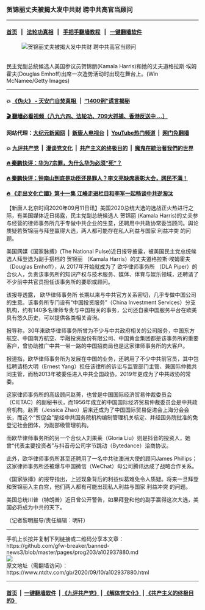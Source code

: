 ### 贺锦丽丈夫被揭大发中共财 聘中共高官当顾问
------------------------

#### [首页](https://github.com/gfw-breaker/banned-news3/blob/master/README.md) &nbsp;&nbsp;|&nbsp;&nbsp; [法轮功真相](https://github.com/begood0513/basic/blob/master/README.md)  &nbsp;&nbsp;|&nbsp;&nbsp; [手把手翻墙教程](https://github.com/gfw-breaker/guides/wiki)  &nbsp;&nbsp;|&nbsp;&nbsp; [一键翻墙软件](https://github.com/gfw-breaker/nogfw/blob/master/README.md)  



<div><div class="featured_image">
 <figure>
  <img alt="贺锦丽丈夫被揭大发中共财 聘中共高官当顾问" src="https://i.ntdtv.com/assets/uploads/2020/09/GettyImages-1267250943-800x450.jpg"/>
 </figure><br/>
 <span class="caption">
  民主党副总统候选人美国参议员贺锦丽(Kamala Harris)和她的丈夫道格拉斯·埃姆霍夫(Douglas Emhoff)出席一次造势活动时出现在舞台上。(Win McNamee/Getty Images)
 </span>
</div>
</div><hr/>

#### 💥 [《伪火》 - 天安门自焚真相 ](http://141.164.51.119:10000/videos/blog/weihuo.html)&nbsp; |&nbsp; [“1400例”谎言揭秘  ](http://141.164.51.119:10000/videos/blog/jiexi1400.html)

#### [ 🎬  翻墙必看视频（八九六四、法轮功、709大抓捕、香港反送中 ...）](https://github.com/gfw-breaker/links/blob/master/banned.md)

#### 网站代理：[大纪元新闻网](http://167.172.10.89:10080/gb/) &nbsp;|&nbsp; [新唐人电视台](http://167.172.10.89:8808/gb/)  &nbsp;|&nbsp; [YouTube热门频道](http://158.247.203.241/youtube.html) &nbsp;|&nbsp; [网门免翻墙](http://158.247.203.241:11000/show.aspx?name=ogHome)

#### 💥 [九评共产党](http://141.164.51.119:10000/videos/res/jiuping/)&nbsp; |&nbsp; [漫谈党文化](http://141.164.51.119:10000/videos/res/mtdwh/)&nbsp; |&nbsp; [共产主义的终极目的](http://141.164.51.119:10000/videos/res/zjmd/)&nbsp; |&nbsp; [魔鬼在統治著我們的世界](http://141.164.51.119:10000/videos/res/TheSpecter/)  

#### [ 🔥  秦鹏快评：华为7宗罪，为什么华为必须“死”？](http://141.164.51.119:10000/videos/news/qp01.html)

#### [ 🔥  秦鹏快评：钟南山到底是功臣还是罪人？李文亮缺席表彰大会，网民不满！](http://141.164.51.119:10000/videos/news/qp02.html)

#### [ 🔥  《走出文化亡國》第十一集 江峰走进栏目和李军一起畅谈中共逆淘汰](http://141.164.51.119:10000/videos/news/../res/zcwhwg/index.html)

<div><div class="post_content" itemprop="articleBody">
 <p>
  【新唐人北京时间2020年09月11日讯】美国2020总统大选的选战正火热进行之际，有美国媒体近日揭露，民主党副总统候选人
  <ok href="https://www.ntdtv.com/gb/贺锦丽.htm">
   贺锦丽
  </ok>
  (Kamala Harris)的丈夫参与经营的律师事务所几乎专做中共企业的生意，还聘用中共政协常委当顾问。舆论质疑若贺锦丽与拜登赢得大选，两人都可能存在私人利益与国家
  <ok href="https://www.ntdtv.com/gb/利益冲突.htm">
   利益冲突
  </ok>
  的问题。
 </p>
 <p>
  美国网媒《国家脉搏》(The National Pulse)近日报导披露，被美国民主党总统候选人拜登选为副手搭档的
  <ok href="https://www.ntdtv.com/gb/贺锦丽.htm">
   贺锦丽
  </ok>
  （Kamala Harris）的丈夫道格拉斯·埃姆霍夫（Douglas Emhoff），从 2017年开始就成为了
  <ok href="https://www.ntdtv.com/gb/欧华律师事务所.htm">
   欧华律师事务所
  </ok>
  （DLA Piper）的合伙人，负责该事务所的知识产权与技术服务、媒体、体育与娱乐领域，还聘请了不少前中共官员担任该事务所的要职或顾问。
 </p>
 <p>
  该报导透露，
  <ok href="https://www.ntdtv.com/gb/欧华律师事务所.htm">
   欧华律师事务所
  </ok>
  长期以来与中共官方关系密切，几乎专做中国公司的生意。该事务所专门设有“中国投资服务”（China Investment Services）分支机构，约有140多名律师专责与中国相关的事务，公司还自豪中国服务平台在欧美具有悠久历史，可以提供各类相关咨询。
 </p>
 <p>
  报导称，30年来欧华律师事务所曾为不少与中共政府相关的公司服务，中国东方航空、中国南方航空、华融投资股份有限公司、中国黄金集团都是该事务所的重要客户，曾协助推广中共一带一路的中国招商局也是这家律师事务所的大客户。
 </p>
 <p>
  报道指，欧华律师事务所为发展在中国的业务，还聘用了不少中共前官员，其中包括聘请杨大明（Ernest Yang）担任该律所的诉讼与监管部门主管、兼国际仲裁共同主管，而杨2013年被委任进入中共全国政协，2019年更成为了中共政协的常委。
 </p>
 <p>
  这家律师事务所的高级顾问赵菁，也曾是中国国际经济贸易仲裁委员会（CIETAC）的副秘书长，而1956年成立的中国国际经济贸易仲裁委员会是中共政府机构。赵菁（Jessica Zhao）后来还成为了中国国际贸易促进会上海分会会长，而这个“贸促会”是经中共国务院机构编制管理机关核定、并经国务院批准的免登记社会团体，为副部级管理机构。
 </p>
 <p>
  而欧华律师事务所的另一个合伙人刘果莱（Gloria Liu）则是抖音的投资人，她曾“代表主要投资者”与抖音母公司字节跳动（Bytedance）洽商协议。
 </p>
 <p>
  此外，欧华律师事务所甚至还聘用了一名中共驻澳洲大使的顾问James Phillips；这家律师事务所还被爆与中国微信（WeChat）母公司腾讯达成了战略合作关系。
 </p>
 <p>
  《国家脉搏》的报导指出，上述现象背后的利益纠葛难免令人质疑。将来一旦拜登和贺锦丽入主白宫，他们两人都有可能出现私人利益与国家
  <ok href="https://www.ntdtv.com/gb/利益冲突.htm">
   利益冲突
  </ok>
  的问题。
 </p>
 <p>
  美国总统川普（特朗普）近日曾公开警告，如果拜登和他的副手赢得这次大选，美国必将成为中共的天下。
 </p>
 <p>
  （记者黎明报导/责任编辑：明轩）
 </p>
 <div class="single_ad">
 </div>
</div>
</div>
<hr/>
手机上长按并复制下列链接或二维码分享本文章：<br/>
https://github.com/gfw-breaker/banned-news3/blob/master/pages/prog203/a102937880.md <br/>
<a href='https://github.com/gfw-breaker/banned-news3/blob/master/pages/prog203/a102937880.md'><img src='https://github.com/gfw-breaker/banned-news3/blob/master/pages/prog203/a102937880.md.png'/></a> <br/>
原文地址（需翻墙访问）：https://www.ntdtv.com/gb/2020/09/10/a102937880.html


------------------------
#### [首页](https://github.com/gfw-breaker/banned-news3/blob/master/README.md) &nbsp;|&nbsp; [一键翻墙软件](https://github.com/gfw-breaker/nogfw/blob/master/README.md) &nbsp;| [《九评共产党》](https://github.com/gfw-breaker/9ping.md/blob/master/README.md#九评之一评共产党是什么) | [《解体党文化》](https://github.com/gfw-breaker/jtdwh.md/blob/master/README.md) | [《共产主义的终极目的》](https://github.com/gfw-breaker/gczydzjmd.md/blob/master/README.md)


<img src='http://gfw-breaker.win/banned-news3/pages/prog203/a102937880.md' width='0px' height='0px'/>
